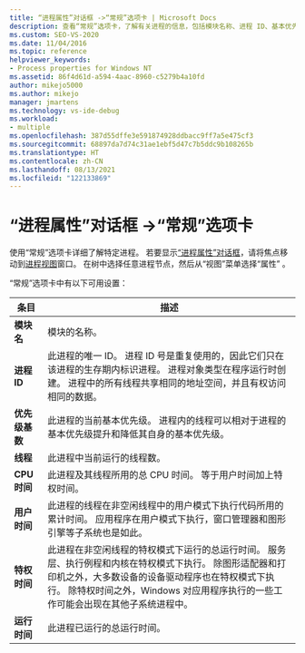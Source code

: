 ```yaml
---
title: “进程属性”对话框 ->“常规”选项卡 | Microsoft Docs
description: 查看“常规”选项卡，了解有关进程的信息，包括模块名称、进程 ID、基本优先级、线程计数、CPU 时间、用户时间和运行时间。
ms.custom: SEO-VS-2020
ms.date: 11/04/2016
ms.topic: reference
helpviewer_keywords:
- Process properties for Windows NT
ms.assetid: 86f4d61d-a594-4aac-8960-c5279b4a10fd
author: mikejo5000
ms.author: mikejo
manager: jmartens
ms.technology: vs-ide-debug
ms.workload:
- multiple
ms.openlocfilehash: 387d55dffe3e591874928ddbacc9ff7a5e475cf3
ms.sourcegitcommit: 68897da7d74c31ae1ebf5d47c7b5ddc9b108265b
ms.translationtype: HT
ms.contentlocale: zh-CN
ms.lasthandoff: 08/13/2021
ms.locfileid: "122133869"
---
```

# <a name="general-tab-process-properties-dialog-box"></a>“进程属性”对话框 ->“常规”选项卡
使用“常规”选项卡详细了解特定进程。 若要显示[“进程属性”对话框](../debugger/process-properties-dialog-box.md)，请将焦点移动到[进程视图](../debugger/processes-view.md)窗口。 在树中选择任意进程节点，然后从“视图”菜单选择“属性” 。

 “常规”选项卡中有以下可用设置：

|条目|描述|
|-----------|-----------------|
|**模块名**|模块的名称。|
|**进程 ID**|此进程的唯一 ID。 进程 ID 号是重复使用的，因此它们只在该进程的生存期内标识进程。 进程对象类型在程序运行时创建。 进程中的所有线程共享相同的地址空间，并且有权访问相同的数据。|
|**优先级基数**|此进程的当前基本优先级。 进程内的线程可以相对于进程的基本优先级提升和降低其自身的基本优先级。|
|**线程**|此进程中当前运行的线程数。|
|**CPU 时间**|此进程及其线程所用的总 CPU 时间。 等于用户时间加上特权时间。|
|**用户时间**|此进程的线程在非空闲线程中的用户模式下执行代码所用的累计时间。 应用程序在用户模式下执行，窗口管理器和图形引擎等子系统也是如此。|
|**特权时间**|此进程在非空闲线程的特权模式下运行的总运行时间。 服务层、执行例程和内核在特权模式下执行。 除图形适配器和打印机之外，大多数设备的设备驱动程序也在特权模式下执行。 除特权时间之外，Windows 对应用程序执行的一些工作可能会出现在其他子系统进程中。|
|**运行时间**|此进程已运行的总运行时间。|